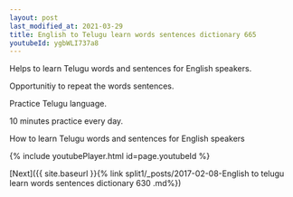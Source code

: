 ```yaml
---
layout: post
last_modified_at: 2021-03-29
title: English to Telugu learn words sentences dictionary 665 
youtubeId: ygbWLI737a8
---
```

 
 
Helps to learn Telugu words and sentences for English speakers.

Opportunitiy to repeat the words sentences. 

Practice Telugu language. 
 
10 minutes practice every day. 
 
How to learn Telugu words and sentences for English speakers 
 
{% include youtubePlayer.html id=page.youtubeId %}
 
 
[Next]({{ site.baseurl }}{% link  split1/_posts/2017-02-08-English to telugu learn words sentences dictionary 630 .md%})
 
